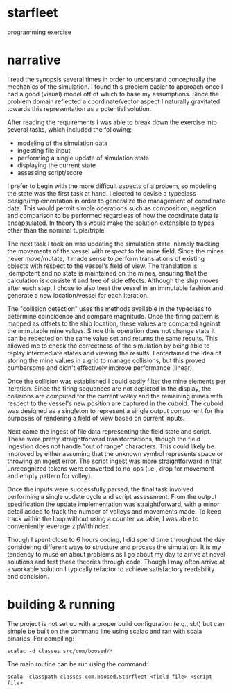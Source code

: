 # starfleet
programming exercise

# narrative
I read the synopsis several times in order to understand conceptually the mechanics of the simulation. I found this problem easier to approach once I had a good (visual) model off of which to base my assumptions. Since the problem domain reflected a coordinate/vector aspect I naturally gravitated towards this representation as a potential solution.

After reading the requirements I was able to break down the exercise into several tasks, which included the following:

* modeling of the simulation data
* ingesting file input
* performing a single update of simulation state
* displaying the current state
* assessing script/score

I prefer to begin with the more difficult aspects of a probem, so modeling the state was the first task at hand. I elected to devise a typeclass design/implementation in order to generalize the management of coordinate data. This would permit simple operations such as composition, negation and comparison to be performed regardless of how the coordinate data is encapsulated. In theory this would make the solution extensible to types other than the nominal tuple/triple.

The next task I took on was updating the simulation state, namely tracking the movements of the vessel with respect to the mine field. Since the mines never move/mutate, it made sense to perform translations of existing objects with respect to the vessel's field of view. The translation is idempotent and no state is maintained on the mines, ensuring that the calculation is consistent and free of side effects. Although the ship moves after each step, I chose to also treat the vessel in an immutable fashion and generate a new location/vessel for each iteration.

The "collision detection" uses the methods available in the typeclass to determine coincidence and compare magnitude. Once the firing pattern is mapped as offsets to the ship location, these values are compared against the immutable mine values. Since this operation does not change state it can be repeated on the same value set and returns the same results. This allowed me to check the correctness of the simulation by being able to replay intermediate states and viewing the results. I entertained the idea of storing the mine values in a grid to manage collisions, but this proved cumbersome and didn't effectively improve performance (linear).

Once the collision was established I could easily filter the mine elements per iteration. Since the firing sequences are not depicted in the display, the collisions are computed for the current volley and the remaining mines with respect to the vessel's new position are captured in the cuboid. The cuboid was designed as a singleton to represent a single output component for the purposes of rendering a field of view based on current inputs.

Next came the ingest of file data representing the field state and script. These were pretty straightforward transformations, though the field ingestion does not handle "out of range" characters. This could likely be improved by either assuming that the unknown symbol represents space or throwing an ingest error. The script ingest was more straightforward in that unrecognized tokens were converted to no-ops (i.e., drop for movement and empty pattern for volley). 

Once the inputs were successfully parsed, the final task involved performing a single update cycle and script assessment. From the output specification the update implementation was straightforward, with a minor detail added to track the number of volleys and movements made. To keep track within the loop without using a counter variable, I was able to conveniently leverage zipWithIndex.

Though I spent close to 6 hours coding, I did spend time throughout the day considering different ways to structure and process the simulation. It is my tendency to muse on about problems as I go about my day to arrive at novel solutions and test these theories through code. Though I may often arrive at a workable solution I typically refactor to achieve satisfactory readability and concision.

# building & running
The project is not set up with a proper build configuration (e.g., sbt) but can simple be built on the command line using scalac and ran with scala binaries. For compiling:

`scalac -d classes src/com/boosed/*`

The main routine can be run using the command:

`scala -classpath classes com.boosed.Starfleet <field file> <script file>`
